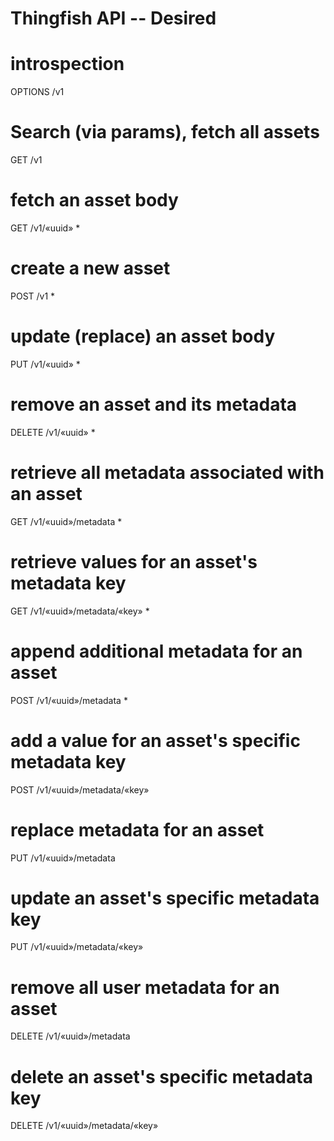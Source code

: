 Thingfish API -- Desired
=================================================

# introspection
OPTIONS /v1

# Search (via params), fetch all assets
GET /v1

# fetch an asset body
GET /v1/«uuid» *

# create a new asset
POST /v1 *

# update (replace) an asset body
PUT /v1/«uuid» *

# remove an asset and its metadata
DELETE /v1/«uuid» *

# retrieve all metadata associated with an asset
GET /v1/«uuid»/metadata *

# retrieve values for an asset's metadata key
GET /v1/«uuid»/metadata/«key» *

# append additional metadata for an asset
POST /v1/«uuid»/metadata *

# add a value for an asset's specific metadata key
POST /v1/«uuid»/metadata/«key»

# replace metadata for an asset
PUT /v1/«uuid»/metadata

# update an asset's specific metadata key
PUT /v1/«uuid»/metadata/«key»

# remove all user metadata for an asset
DELETE /v1/«uuid»/metadata

# delete an asset's specific metadata key
DELETE /v1/«uuid»/metadata/«key»


